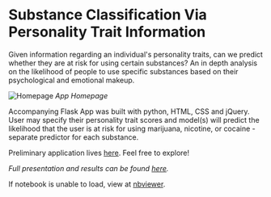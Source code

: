 # Substance Classification Via Personality Trait Information 

Given information regarding an individual's personality traits, can we predict whether they are at risk for using certain substances? 
An in depth analysis on the likelihood of people to use specific substances based on their psychological and emotional makeup.  

![Homepage](https://github.com/jnlevine23/Substance_Classification_Via_Personality_Traits/blob/master/Images/app_homepage.png?raw=true "App Homepage")
*App Homepage*  

Accompanying Flask App was built with python, HTML, CSS and jQuery. User may specify their personality trait scores and model(s) will predict the likelihood that the user is at risk for using marijuana, nicotine, or cocaine - separate predictor for each substance.

Preliminary application lives [here](http://jnlevine23.pythonanywhere.com/predict "App Link"). Feel free to explore!

_Full presentation and results can be found [here](https://github.com/jnlevine23/Substance_Classification_Via_Personality_Traits/blob/master/presentation.pdf)._

If notebook is unable to load, view at [nbviewer](https://nbviewer.jupyter.org/github/jnlevine23/Substance_Classification_Via_Personality_Traits/blob/master/data_analysis_modeling.ipynb).
